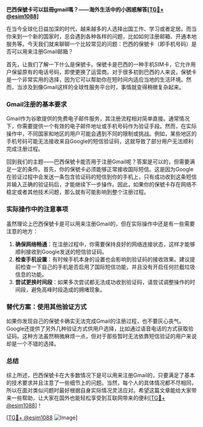 **巴西保號卡可以註冊gmail嗎？——海外生活中的小困惑解答[[TG💪+ @esim1088](https://t.me/s/esim1088)]**

在当今全球化日益加深的时代，越来越多的人选择出国工作、学习或者定居。而当你来到一个新的国家时，总会遇到各种各样的问题，比如如何注册邮箱、开通本地服务等。今天我们就来聊聊一个比较常见的问题：巴西的保號卡（即手机号码）是否可以用来注册Gmail邮箱？

首先，让我们了解一下什么是保號卡。保號卡是巴西的一种手机SIM卡，它允许用户保留原有的电话号码，即使更换了运营商。对于很多初到巴西的人来说，保號卡是一个非常实用的选择，因为它可以帮助你在短时间内适应当地的生活环境。然而，当涉及到像Gmail这样的全球性服务平台时，事情就变得稍微复杂起来。

### Gmail注册的基本要求

Gmail作为谷歌提供的免费电子邮件服务，其注册流程相对简单直接。通常情况下，你需要提供一个有效的电子邮件地址或手机号码作为验证手段。然而，在实际操作中，不同国家和地区的用户可能会遇到不同的限制或挑战。例如，某些地区的手机号码可能无法接收来自Google的短信验证码，这就导致了部分用户无法顺利完成注册过程。

回到我们的主题——巴西保號卡能否用于注册Gmail呢？答案是可以的，但需要满足一定的条件。首先，你的保號卡必须能够正常接收国际短信。这是因为Google在验证过程中会发送一条包含验证码的短信到你的手机上，只有成功收到这条短信并输入正确的验证码后，才能继续下一步操作。因此，如果你的保號卡存在网络不稳定或者其他技术问题，那么就有可能影响到整个注册过程。

### 实际操作中的注意事项

虽然理论上巴西保號卡是可以用来注册Gmail的，但在实际操作中还是有一些需要注意的地方：

1. **确保网络畅通**：在注册过程中，你需要保持良好的网络连接状态，这样才能够顺利接收到Google发送的短信验证码。
2. **检查手机设置**：有时候手机本身的设置也会影响到验证码的接收效果。建议提前检查一下自己的手机是否启用了国际短信功能，并且没有开启任何拦截垃圾信息的功能。
3. **尝试更换时间段**：如果多次尝试都无法成功收到验证码，请尝试调整操作的时间段，避免高峰时段造成的拥堵现象。

### 替代方案：使用其他验证方式

如果你发现自己的保號卡确实无法完成Gmail的注册过程，也不要灰心丧气。Google还提供了另外几种验证方式供用户选择，比如通过语音电话的方式获取验证码。这种方法虽然稍微麻烦一点，但对于那些暂时无法依靠短信验证的用户来说却是一个不错的选择。

### 总结

综上所述，巴西保號卡在大多数情况下是可以用来注册Gmail的，只要满足了基本的技术要求并且注意了一些细节上的问题。当然，每个人的具体情况都不尽相同，所以在面对类似问题时最好根据自身实际情况灵活应对。希望这篇文章能给大家带来一些帮助，让大家在国外也能轻松享受到互联网带来的便利[[TG💪+ @esim1088](https://t.me/s/esim1088)]！

[[TG💪+ @esim1088](https://t.me/s/esim1088) ![Image](https://i.postimg.cc/4NQfJmqS/Snipaste-2025-05-13-00-14-12.png)]